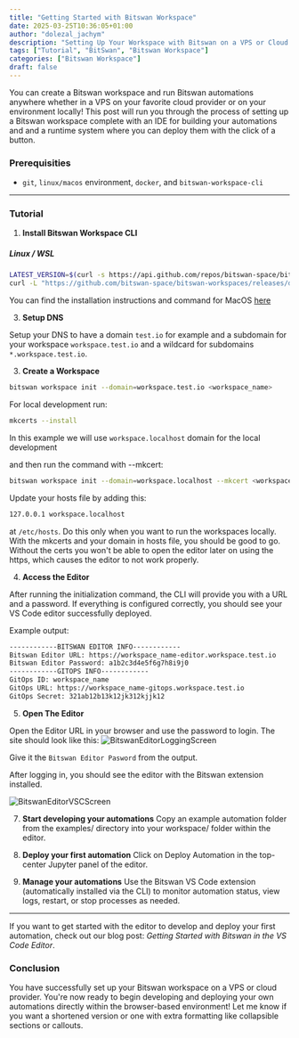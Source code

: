 ```yaml
---
title: "Getting Started with Bitswan Workspace"
date: 2025-03-25T10:36:05+01:00
author: "dolezal_jachym"
description: "Setting Up Your Workspace with Bitswan on a VPS or Cloud Provider"
tags: ["Tutorial", "BitSwan", "Bitswan Workspace"]
categories: ["Bitswan Workspace"]
draft: false
---
```


You can create a Bitswan workspace and run Bitswan automations anywhere whether in a VPS on your favorite cloud provider or on your environment locally! This post will run you through the process of setting up a Bitswan workspace complete with an IDE for building your automations and and a runtime system where you can deploy them with the click of a button.

### Prerequisities

- `git`, `linux/macos` environment, `docker`, and `bitswan-workspace-cli`

---

### Tutorial

1. **Install Bitswan Workspace CLI**

##### Linux / WSL
```bash
LATEST_VERSION=$(curl -s https://api.github.com/repos/bitswan-space/bitswan-workspaces/releases/latest | grep -Po '"tag_name": "\K.*?(?=")')
curl -L "https://github.com/bitswan-space/bitswan-workspaces/releases/download/${LATEST_VERSION}/bitswan-workspaces_${LATEST_VERSION}_linux_amd64.tar.gz" | tar -xz
```

You can find the installation instructions and command for MacOS [here](https://github.com/bitswan-space/bitswan-workspaces)

3. **Setup DNS**

Setup your DNS to have a domain `test.io` for example and a subdomain for your workspace `workspace.test.io` and a wildcard for subdomains `*.workspace.test.io`.

3. **Create a Workspace**

```bash
bitswan workspace init --domain=workspace.test.io <workspace_name>
```

For local development run:

```bash
mkcerts --install
```

In this example we will use `workspace.localhost` domain for the local development

and then run the command with --mkcert:

```bash
bitswan workspace init --domain=workspace.localhost --mkcert <workspace_name>
```

Update your hosts file by adding this:

```bash
127.0.0.1 workspace.localhost
```
at `/etc/hosts`. Do this only when you want to run the workspaces locally. With the mkcerts and your domain in hosts file, you should be good to go. Without the certs you won't be able to open the editor later on using the https, which causes the editor to not work properly.

4. **Access the Editor**

After running the initialization command, the CLI will provide you with a URL and a password. If everything is configured correctly, you should see your VS Code editor successfully deployed.

Example output:
```bash
------------BITSWAN EDITOR INFO------------
Bitswan Editor URL: https://workspace_name-editor.workspace.test.io
Bitswan Editor Password: a1b2c3d4e5f6g7h8i9j0
------------GITOPS INFO------------
GitOps ID: workspace_name
GitOps URL: https://workspace_name-gitops.workspace.test.io
GitOps Secret: 321ab12b13k12jk312kjjk12
```

5. **Open The Editor**

Open the Editor URL in your browser and use the password to login. The site should look like this:
![BitswanEditorLoggingScreen](/images/webforms/login_page.png)

Give it the `Bitswan Editor Pasword` from the output.

After logging in, you should see the editor with the Bitswan extension installed.

![BitswanEditorVSCScreen](/images/webforms/vsc_page.png)

7. **Start developing your automations**
Copy an example automation folder from the examples/ directory into your workspace/ folder within the editor.

8. **Deploy your first automation**
Click on Deploy Automation in the top-center Jupyter panel of the editor.

9. **Manage your automations**
Use the Bitswan VS Code extension (automatically installed via the CLI) to monitor automation status, view logs, restart, or stop processes as needed.

--------------

If you want to get started with the editor to develop and deploy your first automation, check out our blog post: *Getting Started with Bitswan in the VS Code Editor*.

### Conclusion
You have successfully set up your Bitswan workspace on a VPS or cloud provider. You're now ready to begin developing and deploying your own automations directly within the browser-based environment! Let me know if you want a shortened version or one with extra formatting like collapsible sections or callouts.
